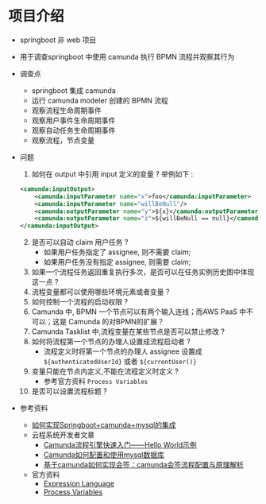 # 项目介绍

- springboot 非 web 项目
- 用于调查springboot 中使用 camunda 执行 BPMN 流程并观察其行为
- 调查点
    - springboot 集成 camunda
    - 运行 camunda modeler 创建的 BPMN 流程
    - 观察流程生命周期事件
    - 观察用户事件生命周期事件
    - 观察自动任务生命周期事件
    - 观察流程，节点变量

-  问题
    1. 如何在 output 中引用 input 定义的变量 ?
    举例如下 : 
    ```xml
    <camunda:inputOutput>
        <camunda:inputParameter name="x">foo</camunda:inputParameter>
        <camunda:inputParameter name="willBeNull"/>
        <camunda:outputParameter name="y">${x}</camunda:outputParameter>
        <camunda:outputParameter name="z">${willBeNull == null}</camunda:outputParameter>
    </camunda:inputOutput>
    ```
    2. 是否可以自动 claim 用户任务 ?
        - 如果用户任务指定了 assignee, 则不需要 claim;
        - 如果用户任务没有指定 assignee, 则需要 claim;
    3. 如果一个流程任务返回重复执行多次，是否可以在任务实例历史图中体现这一点 ?
    4. 流程变量都可以使用哪些环境元素或者变量 ?
    5. 如何控制一个流程的启动权限 ?
    6. Camunda 中, BPMN 一个节点可以有两个输入连线；而AWS PaaS 中不可以；这是 Camunda 的对BPMN的扩展？
    7. Camunda Tasklist 中,流程变量在某些节点是否可以禁止修改 ?
    8. 如何将流程第一个节点的办理人设置成流程启动者 ?
        - 流程定义时将第一个节点的办理人 assignee 设置成 `${authenticatedUserId}` 或者 `${currentUser()}`
    9. 变量只能在节点内定义,不能在流程定义时定义 ?
        - 参考官方资料 `Process Variables`       
    10. 是否可以设置流程标题 ?    

- 参考资料 
    - [如何实现Springboot+camunda+mysql的集成](https://www.cnblogs.com/hibpm/p/14926354.html)
    - 云程系统开发者文章
        - [Camunda流程引擎快速入门——Hello World示例](https://lowcode.blog.csdn.net/article/details/117518828)
        - [Camunda如何配置和使用mysql数据库](https://lowcode.blog.csdn.net/article/details/117564836) 
        - [基于camunda如何实现会签：camunda会签流程配置与原理解析](https://blog.csdn.net/wxz258/article/details/118055189)
    - 官方资料
        - [Expression Language](https://docs.camunda.org/manual/7.4/user-guide/process-engine/expression-language/)        
        - [Process Variables](https://docs.camunda.org/manual/7.4/user-guide/process-engine/variables/)               
    